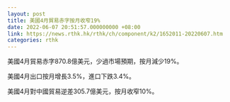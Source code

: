 ```yaml
---
layout: post
title: 美國4月貿易赤字按月收窄19%
date: 2022-06-07 20:51:57.000000000 +08:00
link: https://news.rthk.hk/rthk/ch/component/k2/1652011-20220607.htm
categories: rthk
---
```


美國4月貿易赤字870.8億美元，少過市場預期，按月減少19%。

美國4月出口按月增長3.5%，進口下跌3.4%。

美國4月對中國貿易逆差305.7億美元，按月收窄10%。

